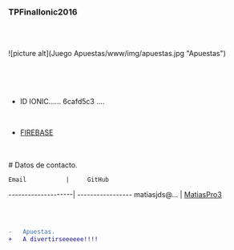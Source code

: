 ### TPFinalIonic2016
<br>	
<br>	

![picture alt](Juego Apuestas/www/img/apuestas.jpg "Apuestas")

<br>
<br>		

<br>	


* ID  IONIC...... 6cafd5c3  ....

<br>	

* [FIREBASE](https://apuestas-e2c84.firebaseapp.com)

<br>	
<br>	
#	Datos de contacto.
<br>	

    Email		    |     GitHub
--------------------| -----------------
matiasjds@...	    | [MatiasPro3](https://github.com/matiaspro3)

<br>	


 ```diff

-	Apuestas.
+	A divertirseeeeee!!!!



```
